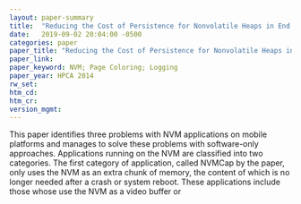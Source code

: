 ```yaml
---
layout: paper-summary
title:  "Reducing the Cost of Persistence for Nonvolatile Heaps in End User Devices"
date:   2019-09-02 20:04:00 -0500
categories: paper
paper_title: "Reducing the Cost of Persistence for Nonvolatile Heaps in End User Devices"
paper_link: 
paper_keyword: NVM; Page Coloring; Logging
paper_year: HPCA 2014
rw_set: 
htm_cd: 
htm_cr: 
version_mgmt: 
---
```


This paper identifies three problems with NVM applications on mobile platforms and manages to solve these problems
with software-only approaches. Applications running on the NVM are classified into two categories. The first category
of application, called NVMCap by the paper, only uses the NVM as an extra chunk of memory, the content of which is 
no longer needed after a crash or system reboot. These applications include those whose use the NVM as a video buffer
or 